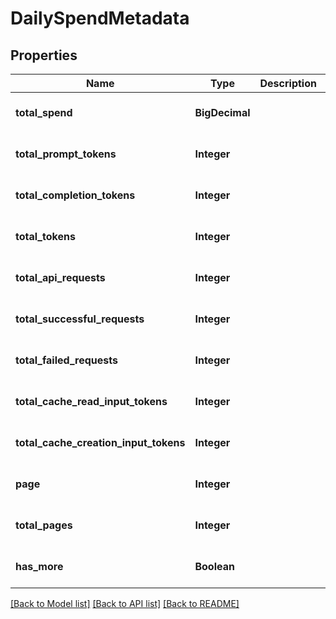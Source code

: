 # DailySpendMetadata
## Properties

| Name | Type | Description | Notes |
|------------ | ------------- | ------------- | -------------|
| **total\_spend** | **BigDecimal** |  | [optional] [default to 0.0] |
| **total\_prompt\_tokens** | **Integer** |  | [optional] [default to 0] |
| **total\_completion\_tokens** | **Integer** |  | [optional] [default to 0] |
| **total\_tokens** | **Integer** |  | [optional] [default to 0] |
| **total\_api\_requests** | **Integer** |  | [optional] [default to 0] |
| **total\_successful\_requests** | **Integer** |  | [optional] [default to 0] |
| **total\_failed\_requests** | **Integer** |  | [optional] [default to 0] |
| **total\_cache\_read\_input\_tokens** | **Integer** |  | [optional] [default to 0] |
| **total\_cache\_creation\_input\_tokens** | **Integer** |  | [optional] [default to 0] |
| **page** | **Integer** |  | [optional] [default to 1] |
| **total\_pages** | **Integer** |  | [optional] [default to 1] |
| **has\_more** | **Boolean** |  | [optional] [default to false] |

[[Back to Model list]](../README.md#documentation-for-models) [[Back to API list]](../README.md#documentation-for-api-endpoints) [[Back to README]](../README.md)

